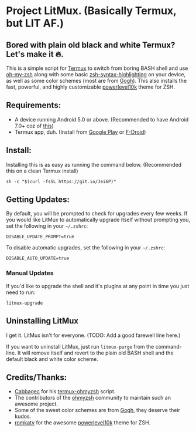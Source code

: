 # Project LitMux. (Basically Termux, but LIT AF.)
## Bored with plain old black and white Termux? Let's make it 🔥.

This is a simple script for [Termux](https://play.google.com/store/apps/details?id=com.termux) to switch from boring BASH shell and use [oh-my-zsh](https://github.com/robbyrussell/oh-my-zsh) along with some basic [zsh-syntax-highlighting](https://github.com/zsh-users/zsh-syntax-highlighting) on your device, as well as some color schemes (most are from [Gogh](https://github.com/Mayccoll/Gogh)). This also installs the fast, powerful, and highly customizable [powerlevel10k](https://github.com/romkatv/powerlevel10k) theme for ZSH.

## Requirements:
 - A device running Android 5.0 or above. (Recommended to have Android 7.0+ coz of [this](https://www.reddit.com/r/termux/comments/dnzdbs/end_of_android56_support_on_20200101/))
 - Termux app, duh. (Install from [Google Play](https://play.google.com/store/apps/details?id=com.termux) or [F-Droid](https://f-droid.org/packages/com.termux/))


## Install:

Installing this is as easy as running the command below. (Recommended this on a clean Termux install)

```shell
sh -c "$(curl -fsSL https://git.io/Jei6P)"
```

## Getting Updates:

By default, you will be prompted to check for upgrades every few weeks. If you would like LitMux to automatically upgrade itself without prompting you, set the following in your `~/.zshrc`:

```shell
DISABLE_UPDATE_PROMPT=true
```

To disable automatic upgrades, set the following in your `~/.zshrc`:

```shell
DISABLE_AUTO_UPDATE=true
```

### Manual Updates

If you'd like to upgrade the shell and it's plugins at any point in time you just need to run:
```shell
litmux-upgrade
```

## Uninstalling LitMux

I get it. LitMux isn't for everyone. (TODO: Add a good farewell line here.)

If you want to uninstall LitMux, just run `litmux-purge` from the command-line. It will remove itself and revert to the plain old BASH shell and the default black and white color scheme.

## Credits/Thanks:
 - [Cabbagec](https://github.com/Cabbagec) for his [termux-ohmyzsh](https://github.com/Cabbagec/termux-ohmyzsh) script.
 - The contributors of the [ohmyzsh](https://ohmyz.sh/) community to maintain such an awesome project.
 - Some of the sweet color schemes are from [Gogh](https://github.com/Mayccoll/Gogh), they deserve their kudos.
 - [romkatv](https://github.com/romkatv) for the awesome [powerlevel10k](https://github.com/romkatv/powerlevel10k) theme for ZSH.
